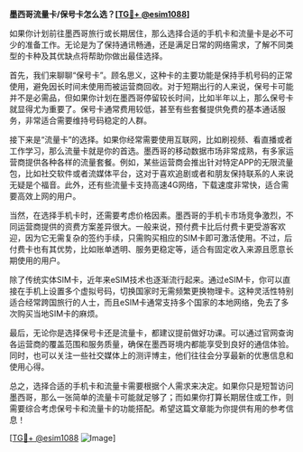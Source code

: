 **墨西哥流量卡/保号卡怎么选？[[TG💪+ @esim1088](https://t.me/s/esim1088)]**

如果你计划前往墨西哥旅行或长期居住，那么选择合适的手机卡和流量卡是必不可少的准备工作。无论是为了保持通讯畅通，还是满足日常的网络需求，了解不同类型的卡种及其优缺点将帮助你做出最佳选择。

首先，我们来聊聊“保号卡”。顾名思义，这种卡的主要功能是保持手机号码的正常使用，避免因长时间未使用而被运营商回收。对于短期出行的人来说，保号卡可能并不是必需品，但如果你计划在墨西哥停留较长时间，比如半年以上，那么保号卡就显得尤为重要了。保号卡通常费用较低，甚至有些套餐提供免费的基本通话服务，非常适合需要维持号码稳定的人群。

接下来是“流量卡”的选择。如果你经常需要使用互联网，比如刷视频、看直播或者工作学习，那么流量卡就是你的首选。墨西哥的移动数据市场非常成熟，有多家运营商提供各种各样的流量套餐。例如，某些运营商会推出针对特定APP的无限流量包，比如社交软件或者流媒体平台，这对于喜欢追剧或者和朋友保持联系的人来说无疑是个福音。此外，还有些流量卡支持高速4G网络，下载速度非常快，适合需要高效上网的用户。

当然，在选择手机卡时，还需要考虑价格因素。墨西哥的手机卡市场竞争激烈，不同运营商提供的资费方案差异很大。一般来说，预付费卡比后付费卡更受游客欢迎，因为它无需复杂的签约手续，只需购买相应的SIM卡即可激活使用。不过，后付费卡也有其优势，比如账单透明、服务更稳定等，适合有固定收入来源且愿意长期使用的用户。

除了传统实体SIM卡，近年来eSIM技术也逐渐流行起来。通过eSIM卡，你可以直接在手机上设置多个虚拟号码，切换国家时无需频繁更换物理卡。这种灵活性特别适合经常跨国旅行的人士，而且eSIM卡通常支持多个国家的本地网络，免去了多次购买当地SIM卡的麻烦。

最后，无论你是选择保号卡还是流量卡，都建议提前做好功课。可以通过官网查询各运营商的覆盖范围和服务质量，确保在墨西哥境内都能享受到良好的通信体验。同时，也可以关注一些社交媒体上的测评博主，他们往往会分享最新的优惠信息和使用心得。

总之，选择合适的手机卡和流量卡需要根据个人需求来决定。如果你只是短暂访问墨西哥，那么一张简单的流量卡可能就足够了；而如果你打算长期居住或工作，则需要综合考虑保号卡和流量卡的功能搭配。希望这篇文章能为你提供有用的参考信息！

[[TG💪+ @esim1088](https://t.me/s/esim1088) ![Image](https://i.postimg.cc/4NQfJmqS/Snipaste-2025-05-13-00-14-12.png)]